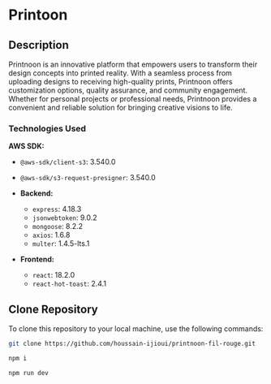 # Printoon

## Description
Printnoon is an innovative platform that empowers users to transform their design concepts into printed reality. With a seamless process from uploading designs to receiving high-quality prints, Printnoon offers customization options, quality assurance, and community engagement. Whether for personal projects or professional needs, Printnoon provides a convenient and reliable solution for bringing creative visions to life.

### Technologies Used

**AWS SDK:**
  - `@aws-sdk/client-s3`: 3.540.0
  - `@aws-sdk/s3-request-presigner`: 3.540.0

- **Backend:**
  - `express`: 4.18.3
  - `jsonwebtoken`: 9.0.2
  - `mongoose`: 8.2.2
  - `axios`: 1.6.8
  - `multer`: 1.4.5-lts.1

- **Frontend:**
  - `react`: 18.2.0
  - `react-hot-toast`: 2.4.1

## Clone Repository

To clone this repository to your local machine, use the following commands:

```bash
git clone https://github.com/houssain-ijioui/printnoon-fil-rouge.git

npm i

npm run dev

